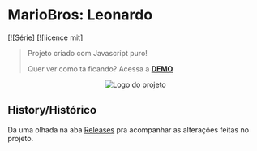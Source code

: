 # MarioBros: Leonardo 

[![Série]
[![licence mit]

> Projeto criado com Javascript puro!
> 
> Quer ver como ta ficando? Acessa a [**DEMO**](https://lleonardo1993.github.io/MARIO_JUMP/)

<p align="center">
  <img alt="Logo do projeto" src="/src/assets/logo.png" />
</p>

## History/Histórico
Da uma olhada na aba [Releases](https://github.com/lleonardo1993/MARIO_JUMP/releases) pra acompanhar as alterações feitas no projeto.
